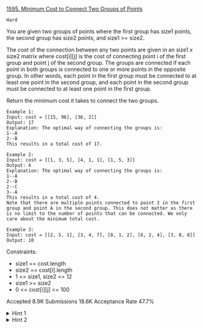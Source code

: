 [1595. Minimum Cost to Connect Two Groups of Points](https://leetcode.com/problems/minimum-cost-to-connect-two-groups-of-points/)

`Hard`

You are given two groups of points where the first group has size1 points, the second group has size2 points, and size1 >= size2.

The cost of the connection between any two points are given in an size1 x size2 matrix where cost[i][j] is the cost of connecting point i of the first group and point j of the second group. The groups are connected if each point in both groups is connected to one or more points in the opposite group. In other words, each point in the first group must be connected to at least one point in the second group, and each point in the second group must be connected to at least one point in the first group.

Return the minimum cost it takes to connect the two groups.

```
Example 1:
Input: cost = [[15, 96], [36, 2]]
Output: 17
Explanation: The optimal way of connecting the groups is:
1--A
2--B
This results in a total cost of 17.

Example 2:
Input: cost = [[1, 3, 5], [4, 1, 1], [1, 5, 3]]
Output: 4
Explanation: The optimal way of connecting the groups is:
1--A
2--B
2--C
3--A
This results in a total cost of 4.
Note that there are multiple points connected to point 2 in the first group and point A in the second group. This does not matter as there is no limit to the number of points that can be connected. We only care about the minimum total cost.

Example 3:
Input: cost = [[2, 5, 1], [3, 4, 7], [8, 1, 2], [6, 2, 4], [3, 8, 8]]
Output: 10
``` 

Constraints:

- size1 == cost.length
- size2 == cost[i].length
- 1 <= size1, size2 <= 12
- size1 >= size2
- 0 <= cost[i][j] <= 100

Accepted
8.9K
Submissions
18.6K
Acceptance Rate
47.7%

<details>
<summary>Hint 1</summary>

Each point on the left would either be connected to exactly point already connected to some left node, or a subset of the nodes on the right which are not connected to any node

</details>
<details>
<summary>Hint 2</summary>

Use dynamic programming with bitmasking, where the state will be (number of points assigned in first group, bitmask of points assigned in second group).

</details>